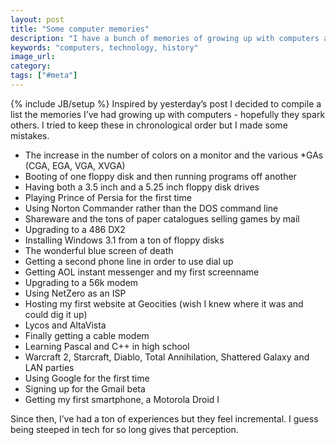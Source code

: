 ```yaml
---
layout: post
title: "Some computer memories"
description: "I have a bunch of memories of growing up with computers and wanted to share them."
keywords: "computers, technology, history"
image_url:
category:
tags: ["#meta"]
---
```

{% include JB/setup %}
Inspired by yesterday’s post I decided to compile a list the memories I’ve had growing up with computers - hopefully they spark others. I tried to keep these in chronological order but I made some mistakes.

- The increase in the number of colors on a monitor and the various *GAs (CGA, EGA, VGA, XVGA)
- Booting of one floppy disk and then running programs off another
- Having both a 3.5 inch and a 5.25 inch floppy disk drives
- Playing Prince of Persia for the first time
- Using Norton Commander rather than the DOS command line
- Shareware and the tons of paper catalogues selling games by mail
- Upgrading to a 486 DX2
- Installing Windows 3.1 from a ton of floppy disks
- The wonderful blue screen of death
- Getting a second phone line in order to use dial up
- Getting AOL instant messenger and my first screenname
- Upgrading to a 56k modem
- Using NetZero as an ISP
- Hosting my first website at Geocities (wish I knew where it was and could dig it up)
- Lycos and AltaVista
- Finally getting a cable modem
- Learning Pascal and C++ in high school
- Warcraft 2, Starcraft, Diablo, Total Annihilation, Shattered Galaxy and LAN parties
- Using Google for the first time
- Signing up for the Gmail beta
- Getting my first smartphone, a Motorola Droid I

Since then, I’ve had a ton of experiences but they feel incremental. I guess being steeped in tech for so long gives that perception.
